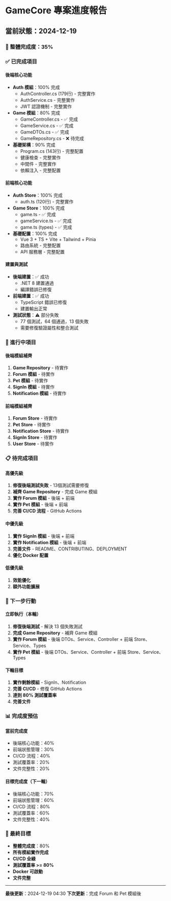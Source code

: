 # GameCore 專案進度報告

## 當前狀態：2024-12-19

### 🎯 整體完成度：35%

### ✅ 已完成項目

#### 後端核心功能
- **Auth 模組**：100% 完成
  - AuthController.cs (179行) - 完整實作
  - AuthService.cs - 完整實作
  - JWT 認證機制 - 完整實作
- **Game 模組**：80% 完成
  - GameController.cs - ✅ 完成
  - GameService.cs - ✅ 完成
  - GameDTOs.cs - ✅ 完成
  - GameRepository.cs - ❌ 待完成
- **基礎架構**：90% 完成
  - Program.cs (143行) - 完整配置
  - 健康檢查 - 完整實作
  - 中間件 - 完整實作
  - 依賴注入 - 完整配置

#### 前端核心功能
- **Auth Store**：100% 完成
  - auth.ts (120行) - 完整實作
- **Game Store**：100% 完成
  - game.ts - ✅ 完成
  - gameService.ts - ✅ 完成
  - game.ts (types) - ✅ 完成
- **基礎配置**：100% 完成
  - Vue 3 + TS + Vite + Tailwind + Pinia
  - 路由系統 - 完整配置
  - API 服務層 - 完整配置

#### 建置與測試
- **後端建置**：✅ 成功
  - .NET 8 建置通過
  - 編譯錯誤已修復
- **前端建置**：✅ 成功
  - TypeScript 錯誤已修復
  - 建置輸出正常
- **測試狀態**：⚠️ 部分失敗
  - 77 個測試，64 個通過，13 個失敗
  - 需要修復驗證屬性和整合測試

### 🔄 進行中項目

#### 後端模組補齊
1. **Game Repository** - 待實作
2. **Forum 模組** - 待實作
3. **Pet 模組** - 待實作
4. **SignIn 模組** - 待實作
5. **Notification 模組** - 待實作

#### 前端模組補齊
1. **Forum Store** - 待實作
2. **Pet Store** - 待實作
3. **Notification Store** - 待實作
4. **SignIn Store** - 待實作
5. **User Store** - 待實作

### 📋 待完成項目

#### 高優先級
1. **修復後端測試失敗** - 13個測試需要修復
2. **補齊 Game Repository** - 完成 Game 模組
3. **實作 Forum 模組** - 後端 + 前端
4. **實作 Pet 模組** - 後端 + 前端
5. **完善 CI/CD 流程** - GitHub Actions

#### 中優先級
1. **實作 SignIn 模組** - 後端 + 前端
2. **實作 Notification 模組** - 後端 + 前端
3. **完善文件** - README、CONTRIBUTING、DEPLOYMENT
4. **優化 Docker 配置**

#### 低優先級
1. **效能優化**
2. **額外功能擴展**

### 🚀 下一步行動

#### 立即執行（本輪）
1. **修復後端測試** - 解決 13 個失敗測試
2. **完成 Game Repository** - 補齊 Game 模組
3. **實作 Forum 模組** - 後端 DTOs、Service、Controller + 前端 Store、Service、Types
4. **實作 Pet 模組** - 後端 DTOs、Service、Controller + 前端 Store、Service、Types

#### 下輪目標
1. **實作剩餘模組** - SignIn、Notification
2. **完善 CI/CD** - 修復 GitHub Actions
3. **達到 80% 測試覆蓋率**
4. **完善文件**

### 📊 完成度預估

#### 當前完成度
- 後端核心功能：40%
- 前端狀態管理：30%
- CI/CD 流程：40%
- 測試覆蓋率：20%
- 文件完整性：20%

#### 目標完成度（下一輪）
- 後端核心功能：70%
- 前端狀態管理：60%
- CI/CD 流程：80%
- 測試覆蓋率：60%
- 文件完整性：40%

### 🎯 最終目標
- **整體完成度**：80%
- **所有模組實作完成**
- **CI/CD 全綠**
- **測試覆蓋率 >= 80%**
- **Docker 可啟動**
- **文件完整**

---

**最後更新**：2024-12-19 04:30
**下次更新**：完成 Forum 和 Pet 模組後